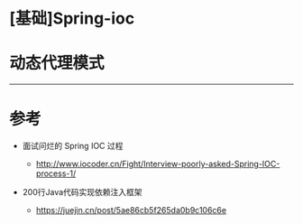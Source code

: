 # [基础]Spring-ioc


# 动态代理模式

---

# 参考


- 面试问烂的 Spring IOC 过程
  - http://www.iocoder.cn/Fight/Interview-poorly-asked-Spring-IOC-process-1/

- 200行Java代码实现依赖注入框架 
    - https://juejin.cn/post/5ae86cb5f265da0b9c106c6e